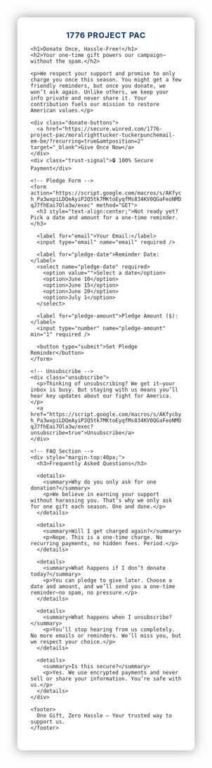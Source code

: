 <!DOCTYPE html>
<html lang="en">
<head>
  <meta charset="UTF-8" />
  <meta name="viewport" content="width=device-width, initial-scale=1.0"/>
  <title>Donate | 1776 Project PAC</title>
  <style>
    * {
      margin: 0;
      padding: 0;
      box-sizing: border-box;
    }

    body {
      font-family: Arial, sans-serif;
      background: url('tucker.jpg') no-repeat center center fixed;
      background-size: cover;
      color: #fff;
    }

    body::before {
      content: "";
      position: fixed;
      inset: 0;
      background: rgba(0, 0, 0, 0.65);
      z-index: -1;
    }

    .container {
      max-width: 640px;
      margin: 60px auto;
      background: rgba(255, 255, 255, 0.95);
      padding: 30px;
      border-radius: 12px;
      box-shadow: 0 0 25px rgba(0, 0, 0, 0.4);
      color: #222;
    }

    .branding {
      text-align: center;
      font-size: 1.1rem;
      color: #003366;
      font-weight: bold;
      margin-bottom: 10px;
      text-transform: uppercase;
      letter-spacing: 1px;
    }

    h1 {
      text-align: center;
      color: #003366;
      font-size: 2rem;
      margin-bottom: 5px;
    }

    h2 {
      text-align: center;
      font-weight: normal;
      margin-top: -10px;
      color: #444;
      margin-bottom: 20px;
    }

    p {
      text-align: center;
      font-size: 1.05rem;
      margin-bottom: 20px;
    }

    .donate-buttons {
      text-align: center;
      margin: 20px 0 10px 0;
    }

    .donate-buttons a {
      display: inline-block;
      padding: 14px 28px;
      border-radius: 5px;
      background: #e63900;
      color: white;
      text-decoration: none;
      font-weight: bold;
      font-size: 18px;
      transition: background 0.3s ease;
    }

    .donate-buttons a:hover {
      background: #cc3300;
    }

    .trust-signal {
      text-align: center;
      margin-top: 10px;
      font-size: 0.9rem;
      color: #228B22;
      font-weight: bold;
    }

    form {
      margin-top: 30px;
      border-top: 1px solid #ccc;
      padding-top: 20px;
    }

    label {
      font-weight: bold;
      display: block;
      margin-top: 15px;
    }

    input, select {
      width: 100%;
      padding: 10px;
      margin-top: 5px;
      border-radius: 5px;
      border: 1px solid #aaa;
      font-size: 1rem;
    }

    button {
      background: #007bff;
      color: white;
      border: none;
      padding: 12px 24px;
      font-size: 16px;
      border-radius: 4px;
      cursor: pointer;
      margin-top: 20px;
    }

    button:hover {
      background: #0056b3;
    }

    .unsubscribe {
      margin-top: 30px;
      text-align: center;
      font-size: 0.9rem;
      color: #666;
    }

    .unsubscribe a {
      color: #888;
      text-decoration: underline;
    }

    details {
      background: #f4f4f4;
      color: #222;
      padding: 12px;
      margin-top: 12px;
      border-radius: 6px;
    }

    summary {
      font-weight: bold;
      cursor: pointer;
    }

    footer {
      text-align: center;
      margin-top: 40px;
      font-size: 0.9rem;
      color: #555;
    }
  </style>
</head>
<body>
  <div class="container">
    <div class="branding">1776 Project PAC</div>

    <h1>Donate Once, Hassle-Free!</h1>
    <h2>Your one-time gift powers our campaign—without the spam.</h2>

    <p>We respect your support and promise to only charge you once this season. You might get a few friendly reminders, but once you donate, we won’t ask again. Unlike others, we keep your info private and never share it. Your contribution fuels our mission to restore American values.</p>

    <div class="donate-buttons">
      <a href="https://secure.winred.com/1776-project-pac/moralrighttucker-tuckerpunchemail-em-be/?recurring=true&amtposition=2" target="_blank">Give Once Now</a>
    </div>
    <div class="trust-signal">🔒 100% Secure Payment</div>

    <!-- Pledge Form -->
    <form action="https://script.google.com/macros/s/AKfycby-h_Pa3wxpiLDQeAyiP2Q5tk7MKtoEyqfMs834KV0QGaFeoNMDH5M-qJ7fhEai7Ola3w/exec" method="GET">
      <h3 style="text-align:center;">Not ready yet? Pick a date and amount for a one-time reminder.</h3>

      <label for="email">Your Email:</label>
      <input type="email" name="email" required />

      <label for="pledge-date">Reminder Date:</label>
      <select name="pledge-date" required>
        <option value="">Select a date</option>
        <option>June 10</option>
        <option>June 15</option>
        <option>June 20</option>
        <option>July 1</option>
      </select>

      <label for="pledge-amount">Pledge Amount ($):</label>
      <input type="number" name="pledge-amount" min="1" required />

      <button type="submit">Set Pledge Reminder</button>
    </form>

    <!-- Unsubscribe -->
    <div class="unsubscribe">
      <p>Thinking of unsubscribing? We get it—your inbox is busy. But staying with us means you’ll hear key updates about our fight for America.</p>
      <a href="https://script.google.com/macros/s/AKfycby-h_Pa3wxpiLDQeAyiP2Q5tk7MKtoEyqfMs834KV0QGaFeoNMDH5M-qJ7fhEai7Ola3w/exec?unsubscribe=true">Unsubscribe</a>
    </div>

    <!-- FAQ Section -->
    <div style="margin-top:40px;">
      <h3>Frequently Asked Questions</h3>

      <details>
        <summary>Why do you only ask for one donation?</summary>
        <p>We believe in earning your support without harassing you. That’s why we only ask for one gift each season. One and done.</p>
      </details>

      <details>
        <summary>Will I get charged again?</summary>
        <p>Nope. This is a one-time charge. No recurring payments, no hidden fees. Period.</p>
      </details>

      <details>
        <summary>What happens if I don’t donate today?</summary>
        <p>You can pledge to give later. Choose a date and amount, and we’ll send you a one-time reminder—no spam, no pressure.</p>
      </details>

      <details>
        <summary>What happens when I unsubscribe?</summary>
        <p>You’ll stop hearing from us completely. No more emails or reminders. We’ll miss you, but we respect your choice.</p>
      </details>

      <details>
        <summary>Is this secure?</summary>
        <p>Yes. We use encrypted payments and never sell or share your information. You’re safe with us.</p>
      </details>
    </div>

    <footer>
      One Gift, Zero Hassle – Your trusted way to support us.
    </footer>
  </div>
</body>
</html>
